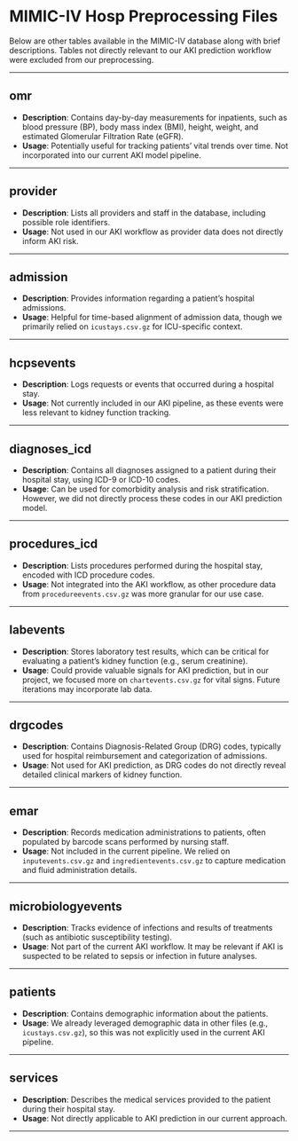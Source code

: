 # MIMIC-IV Hosp Preprocessing Files

Below are other tables available in the MIMIC-IV database along with brief descriptions. Tables not directly relevant to our AKI prediction workflow were excluded from our preprocessing.

---

## omr
- **Description**: Contains day-by-day measurements for inpatients, such as blood pressure (BP), body mass index (BMI), height, weight, and estimated Glomerular Filtration Rate (eGFR).
- **Usage**: Potentially useful for tracking patients’ vital trends over time. Not incorporated into our current AKI model pipeline.

---

## provider
- **Description**: Lists all providers and staff in the database, including possible role identifiers.
- **Usage**: Not used in our AKI workflow as provider data does not directly inform AKI risk.

---

## admission
- **Description**: Provides information regarding a patient’s hospital admissions.
- **Usage**: Helpful for time-based alignment of admission data, though we primarily relied on `icustays.csv.gz` for ICU-specific context.

---

## hcpsevents
- **Description**: Logs requests or events that occurred during a hospital stay.
- **Usage**: Not currently included in our AKI pipeline, as these events were less relevant to kidney function tracking.

---

## diagnoses_icd
- **Description**: Contains all diagnoses assigned to a patient during their hospital stay, using ICD-9 or ICD-10 codes.
- **Usage**: Can be used for comorbidity analysis and risk stratification. However, we did not directly process these codes in our AKI prediction model.

---

## procedures_icd
- **Description**: Lists procedures performed during the hospital stay, encoded with ICD procedure codes.
- **Usage**: Not integrated into the AKI workflow, as other procedure data from `procedureevents.csv.gz` was more granular for our use case.

---

## labevents
- **Description**: Stores laboratory test results, which can be critical for evaluating a patient’s kidney function (e.g., serum creatinine).
- **Usage**: Could provide valuable signals for AKI prediction, but in our project, we focused more on `chartevents.csv.gz` for vital signs. Future iterations may incorporate lab data.

---

## drgcodes
- **Description**: Contains Diagnosis-Related Group (DRG) codes, typically used for hospital reimbursement and categorization of admissions.
- **Usage**: Not used for AKI prediction, as DRG codes do not directly reveal detailed clinical markers of kidney function.

---

## emar
- **Description**: Records medication administrations to patients, often populated by barcode scans performed by nursing staff.
- **Usage**: Not included in the current pipeline. We relied on `inputevents.csv.gz` and `ingredientevents.csv.gz` to capture medication and fluid administration details.

---

## microbiologyevents
- **Description**: Tracks evidence of infections and results of treatments (such as antibiotic susceptibility testing).
- **Usage**: Not part of the current AKI workflow. It may be relevant if AKI is suspected to be related to sepsis or infection in future analyses.

---

## patients
- **Description**: Contains demographic information about the patients.
- **Usage**: We already leveraged demographic data in other files (e.g., `icustays.csv.gz`), so this was not explicitly used in the current AKI pipeline.

---

## services
- **Description**: Describes the medical services provided to the patient during their hospital stay.
- **Usage**: Not directly applicable to AKI prediction in our current approach.

---
